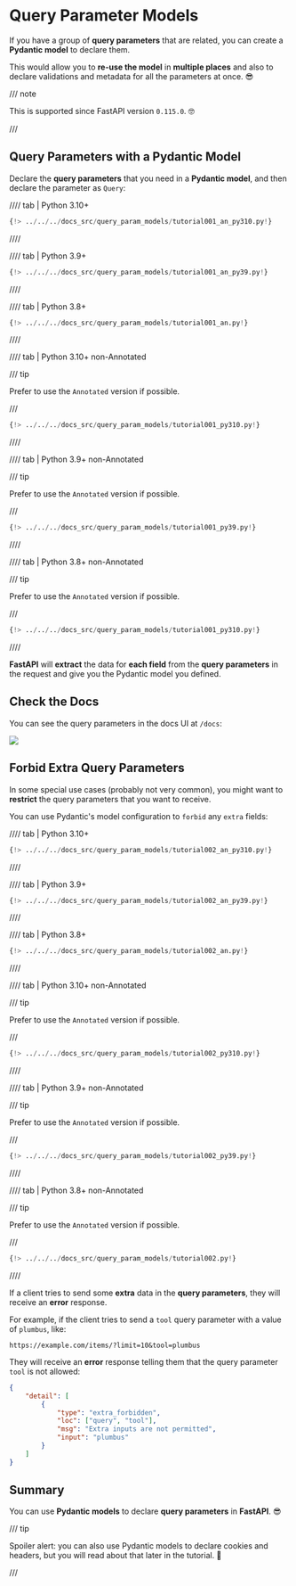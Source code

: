 # Query Parameter Models

If you have a group of **query parameters** that are related, you can create a **Pydantic model** to declare them.

This would allow you to **re-use the model** in **multiple places** and also to declare validations and metadata for all the parameters at once. 😎

/// note

This is supported since FastAPI version `0.115.0`. 🤓

///

## Query Parameters with a Pydantic Model

Declare the **query parameters** that you need in a **Pydantic model**, and then declare the parameter as `Query`:

//// tab | Python 3.10+

```Python hl_lines="9-13  17"
{!> ../../../docs_src/query_param_models/tutorial001_an_py310.py!}
```

////

//// tab | Python 3.9+

```Python hl_lines="8-12  16"
{!> ../../../docs_src/query_param_models/tutorial001_an_py39.py!}
```

////

//// tab | Python 3.8+

```Python hl_lines="10-14  18"
{!> ../../../docs_src/query_param_models/tutorial001_an.py!}
```

////

//// tab | Python 3.10+ non-Annotated

/// tip

Prefer to use the `Annotated` version if possible.

///

```Python hl_lines="9-13  17"
{!> ../../../docs_src/query_param_models/tutorial001_py310.py!}
```

////

//// tab | Python 3.9+ non-Annotated

/// tip

Prefer to use the `Annotated` version if possible.

///

```Python hl_lines="8-12 16"
{!> ../../../docs_src/query_param_models/tutorial001_py39.py!}
```

////

//// tab | Python 3.8+ non-Annotated

/// tip

Prefer to use the `Annotated` version if possible.

///

```Python hl_lines="9-13  17"
{!> ../../../docs_src/query_param_models/tutorial001_py310.py!}
```

////

**FastAPI** will **extract** the data for **each field** from the **query parameters** in the request and give you the Pydantic model you defined.

## Check the Docs

You can see the query parameters in the docs UI at `/docs`:

<div class="screenshot">
<img src="/img/tutorial/query-param-models/image01.png">
</div>

## Forbid Extra Query Parameters

In some special use cases (probably not very common), you might want to **restrict** the query parameters that you want to receive.

You can use Pydantic's model configuration to `forbid` any `extra` fields:

//// tab | Python 3.10+

```Python hl_lines="10"
{!> ../../../docs_src/query_param_models/tutorial002_an_py310.py!}
```

////

//// tab | Python 3.9+

```Python hl_lines="9"
{!> ../../../docs_src/query_param_models/tutorial002_an_py39.py!}
```

////

//// tab | Python 3.8+

```Python hl_lines="11"
{!> ../../../docs_src/query_param_models/tutorial002_an.py!}
```

////

//// tab | Python 3.10+ non-Annotated

/// tip

Prefer to use the `Annotated` version if possible.

///

```Python hl_lines="10"
{!> ../../../docs_src/query_param_models/tutorial002_py310.py!}
```

////

//// tab | Python 3.9+ non-Annotated

/// tip

Prefer to use the `Annotated` version if possible.

///

```Python hl_lines="9"
{!> ../../../docs_src/query_param_models/tutorial002_py39.py!}
```

////

//// tab | Python 3.8+ non-Annotated

/// tip

Prefer to use the `Annotated` version if possible.

///

```Python hl_lines="11"
{!> ../../../docs_src/query_param_models/tutorial002.py!}
```

////

If a client tries to send some **extra** data in the **query parameters**, they will receive an **error** response.

For example, if the client tries to send a `tool` query parameter with a value of `plumbus`, like:

```http
https://example.com/items/?limit=10&tool=plumbus
```

They will receive an **error** response telling them that the query parameter `tool` is not allowed:

```json
{
    "detail": [
        {
            "type": "extra_forbidden",
            "loc": ["query", "tool"],
            "msg": "Extra inputs are not permitted",
            "input": "plumbus"
        }
    ]
}
```

## Summary

You can use **Pydantic models** to declare **query parameters** in **FastAPI**. 😎

/// tip

Spoiler alert: you can also use Pydantic models to declare cookies and headers, but you will read about that later in the tutorial. 🤫

///
